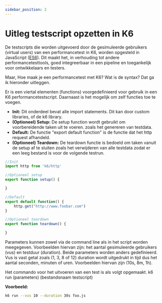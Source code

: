 ```yaml
---
sidebar_position: 2
---
```


# Uitleg testscript opzetten in K6

De testscripts die worden uitgevoerd door de gesimuleerde gebruikers (virtual users) van een performancetest in K6, worden opgesteld in JavaScript ([ES6]("https://en.wikipedia.org/wiki/ECMAScript#6th_Edition_%E2%80%93_ECMAScript_2015")). Dit maakt het, in verhouding tot andere performancetesttools, goed integreerbaar in een pipeline en toegankelijk voor ontwikkelaars en testers. 

Maar, Hoe maak je een performancetest met K6? Wat is de syntax? Dat ga ik hieronder uitleggen.

Er is een viertal elementen (functions) voorgedefinieerd voor gebruik in een K6 performancetestscript. Daarnaast is het mogelijk om zelf functies toe te voegen. 

- <b>Init:</b> Dit onderdeel bevat alle import statements. Dit kan door custom libraries, of de k6 library.
- <b>(Optioneel) Setup:</b> De setup function wordt gebruikt om voorbereidende taken uit te voeren. zoals het genereren van testdata.
- <b>Default:</b> De functie "export default function" is de functie dat het http request afhandeld.
- <b>(Optioneel) Teardown:</b> De teardown functie is bedoeld om taken vanuit de setup af te sluiten zoals het verwijderen van alle testdata zodat er een leeg bestand is voor de volgende testrun.

```javascript
//Init
import http from 'k6/http'

//Optioneel setup
export function setup() {

}

//Default
export default function() {
    http.get("http://www.foobar.com")
}

//Optioneel teardown
export function teardown() {

}
```

Parameters kunnen zowel via de command line als in het script worden meegegeven. Voorbeelden hiervan zijn: het aantal gesimuleerde gebruikers (vus) en testduur (duration). Beide parameters worden anders gedefinieerd. Vus is vast getal zoals (1, 3, 8 of 12) duration wordt uitgedrukt in tijd dus het aantal seconden, minuten of uren. Voorbeelden hiervan zijn (10s, 8m, 1h).

Het commando voor het uitvoeren van een test is als volgt opgemaakt. 
k6 run (parameters) (bestandsnaam testscript)

<b>Voorbeeld:</b>

```bash
k6 run --vus 10 --duration 30s foo.js
```